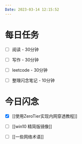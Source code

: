 ```yaml
---
Date: 2023-03-14 12:15:52
---
```


# 每日任务
- [ ] 阅读 - 30分钟
- [ ] 写作 - 30分钟
- [ ] leetcode - 30分钟
- [ ] 整理闪念笔记 - 10分钟


# 今日闪念
- [x] [[使用ZeroTier实现内网穿透教程]]
- [ ] [[win10 精简版镜像]]
- [ ] [[一些网络术语]]



